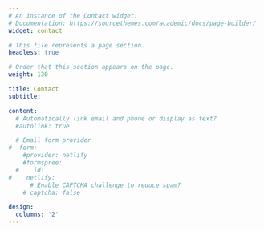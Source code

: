 ```yaml
---
# An instance of the Contact widget.
# Documentation: https://sourcethemes.com/academic/docs/page-builder/
widget: contact

# This file represents a page section.
headless: true

# Order that this section appears on the page.
weight: 130

title: Contact
subtitle:

content:
  # Automatically link email and phone or display as text?
  #autolink: true

  # Email form provider
#  form:
    #provider: netlify
    #formspree:
  #    id:
#    netlify:
      # Enable CAPTCHA challenge to reduce spam?
    # captcha: false

design:
  columns: '2'
---
```

